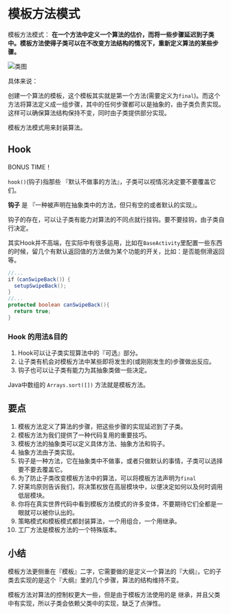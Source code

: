 # 模板方法模式

模板方法模式： **在一个方法中定义一个算法的估价，而将一些步骤延迟到子类中。模板方法使得子类可以在不改变方法结构的情况下，重新定义算法的某些步骤。**  


![类图](http://ww4.sinaimg.cn/large/98900c07jw1f61gfmlicej20s40p2ae6.jpg)


具体来说：

创建一个算法的模板，这个模板其实就是第一个方法(需要定义为`final`)。而这个方法将算法定义成一组步骤，其中的任何步骤都可以是抽象的，由子类负责实现。这样可以确保算法结构保持不变，同时由子类提供部分实现。  


模板方法模式用来封装算法。


## Hook

BONUS TIME！  

`hook()`(钩子)指那些 『默认不做事的方法』，子类可以视情况决定要不要覆盖它们。  

**钩子** 是 『一种被声明在抽象类中的方法，但只有空的或者默认的实现』。

钩子的存在，可以让子类有能力对算法的不同点就行挂钩。要不要挂钩，由子类自行决定。  

其实Hook并不高端，在实际中有很多运用，比如在`BaseActivity`里配置一些东西的时候，留几个有默认返回值的方法做为某个功能的开关，比如：是否能侧滑返回等。  


```java
//...
if（canSwipeBack()）{
  setupSwipeBack();
}
//...
protected boolean canSwipeBack(){
  return true;
}
```

### Hook 的用法&目的

1. Hook可以让子类实现算法中的『可选』部分。  
2. 让子类有机会对模板方法中某些即将发生的(或刚刚发生的)步骤做出反应。    
3. 钩子也可以让子类有能力为其抽象类做一些决定。  



Java中数组的 `Arrays.sort([])` 方法就是模板方法。  

## 要点

1. 模板方法定义了算法的步骤，把这些步骤的实现延迟到了子类。  
2. 模板方法为我们提供了一种代码复用的重要技巧。  
3. 模板方法的抽象类可以定义具体方法、抽象方法和钩子。  
4. 抽象方法由子类实现。  
5. 钩子是一种方法，它在抽象类中不做事，或者只做默认的事情，子类可以选择要不要去覆盖它。
6. 为了防止子类改变模板方法中的算法，可以将模板方法声明为`final`
7. 好莱坞原则告诉我们，将决策权放在高层模块中，以便决定如何以及何时调用低层模块。  
8. 你将在真实世界代码中看到模板方法模式的许多变体，不要期待它们全都是一眼就可以被你认出的。
9. 策略模式和模板模式都封装算法，一个用组合，一个用继承。  
10. 工厂方法是模板方法的一个特殊版本。  

## 小结

模板方法更侧重在『模板』二字，它需要做的是定义一个算法的『大纲』，它的子类去实现的是这个『大纲』里的几个步骤，算法的结构维持不变。  

模板方法对算法的控制权更大一些，但是由于模板方法使用的是 继承，并且父类中有实现，所以子类会依赖父类中的实现，缺乏了点弹性。  
